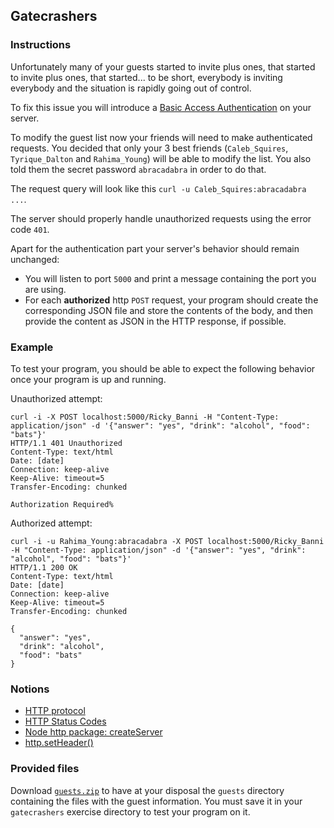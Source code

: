 ## Gatecrashers

### Instructions

Unfortunately many of your guests started to invite plus ones, that started to invite plus ones, that started... to be short, everybody is inviting everybody and the situation is rapidly going out of control.

To fix this issue you will introduce a [Basic Access Authentication](https://en.wikipedia.org/wiki/Basic_access_authentication) on your server.

To modify the guest list now your friends will need to make authenticated requests. You decided that only your 3 best friends (`Caleb_Squires`, `Tyrique_Dalton` and `Rahima_Young`) will be able to modify the list. You also told them the secret password `abracadabra` in order to do that.

The request query will look like this `curl -u Caleb_Squires:abracadabra ...`.

The server should properly handle unauthorized requests using the error code `401`.

Apart for the authentication part your server's behavior should remain unchanged:
- You will listen to port `5000` and print a message containing the port you are using.
- For each **authorized** http `POST` request, your program should create the corresponding JSON file and store the contents of the body, and then provide the content as JSON in the HTTP response, if possible. 

### Example

To test your program, you should be able to expect the following behavior once your program is up and running.

Unauthorized attempt:

```shell
curl -i -X POST localhost:5000/Ricky_Banni -H "Content-Type: application/json" -d '{"answer": "yes", "drink": "alcohol", "food": "bats"}'
HTTP/1.1 401 Unauthorized
Content-Type: text/html
Date: [date]
Connection: keep-alive
Keep-Alive: timeout=5
Transfer-Encoding: chunked

Authorization Required%
```

Authorized attempt:

```shell
curl -i -u Rahima_Young:abracadabra -X POST localhost:5000/Ricky_Banni -H "Content-Type: application/json" -d '{"answer": "yes", "drink": "alcohol", "food": "bats"}'
HTTP/1.1 200 OK
Content-Type: text/html
Date: [date]
Connection: keep-alive
Keep-Alive: timeout=5
Transfer-Encoding: chunked

{
  "answer": "yes",
  "drink": "alcohol",
  "food": "bats"
}
```

### Notions

- [HTTP protocol](https://developer.mozilla.org/en-US/docs/Web/HTTP)
- [HTTP Status Codes](https://developer.mozilla.org/en-US/docs/Web/HTTP/Status)
- [Node http package: createServer](https://nodejs.org/en/knowledge/HTTP/servers/how-to-create-a-HTTP-server/)
- [http.setHeader()](https://nodejs.org/api/http.html#requestsetheadername-value)

### Provided files

Download [`guests.zip`](https://assets.01-edu.org/tell-me-how-many/guests.zip) to have at your disposal the `guests` directory containing the files with the guest information. You must save it in your `gatecrashers` exercise directory to test your program on it.

